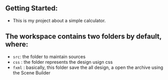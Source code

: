 ## Getting Started:

 - This is my project about a simple calculator.

## The workspace contains two folders by default, where:

- `src`: the folder to maintain sources
- `css` : the folder represents the design usign css
- `fxml` : basically, this folder save the all design, a open the archive using the Scene Builder